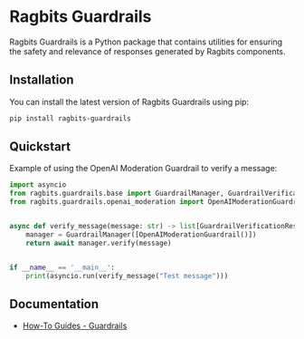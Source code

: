 # Ragbits Guardrails

Ragbits Guardrails is a Python package that contains utilities for ensuring the safety and relevance of responses generated by Ragbits components.

## Installation

You can install the latest version of Ragbits Guardrails using pip:

```bash
pip install ragbits-guardrails
```

## Quickstart
Example of using the OpenAI Moderation Guardrail to verify a message:

```python
import asyncio
from ragbits.guardrails.base import GuardrailManager, GuardrailVerificationResult
from ragbits.guardrails.openai_moderation import OpenAIModerationGuardrail


async def verify_message(message: str) -> list[GuardrailVerificationResult]:
    manager = GuardrailManager([OpenAIModerationGuardrail()])
    return await manager.verify(message)


if __name__ == '__main__':
    print(asyncio.run(verify_message("Test message")))
```

## Documentation
* [How-To Guides - Guardrails](https://ragbits.deepsense.ai/how-to/use_guardrails/)
<!--
TODO:
* Add link to API Reference once classes from the Guardrails package are added to the API Reference.
-->
